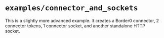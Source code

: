 # `examples/connector_and_sockets`

This is a slightly more advanced example. It creates a Border0 connector, 2 connector tokens, 1 connector socket,
and another standalone HTTP socket.
